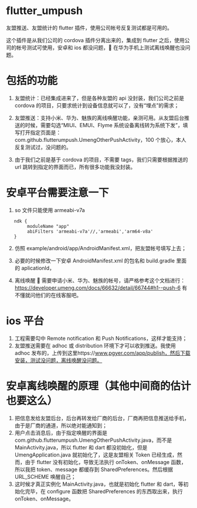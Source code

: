 # flutter_umpush

友盟推送、友盟统计的 flutter 插件，使用公司帐号反复测试都是可用的。

这个插件是从我们公司的 cordova 插件分离出来的，集成到 flutter 之后，使用公司的帐号测试可使用，安卓和 ios 都没问题， 在华为手机上测试离线唤醒也没问题。

# 包括的功能

1. 友盟统计：已经集成进来了，但是各种友盟的 api 没封装，我们公司之前是 cordova 的项目，只要求统计到设备信息就可以了，没有“埋点”的需求；

2. 友盟推送：支持小米、华为、魅族的离线唤醒功能，亲测可用。从友盟后台推送的时候，需要勾选“MIUI、EMUI、Flyme 系统设备离线转为系统下发”，填写打开指定页面是：com.github.flutterumpush.UmengOtherPushActivity，100 个放心，本人反复测试过，没问题的。

3. 由于我们之前是基于 cordova 的项目，不需要 tags，我们只需要根据推送的 url 跳转到指定的界面而已，所有很多功能我没封装。

# 安卓平台需要注意一下

1. so 文件只能使用 armeabi-v7a

```
   ndk {
        moduleName "app"
        abiFilters 'armeabi-v7a'//,'armeabi','arm64-v8a'
   }
```

2. 仿照 example/android/app/AndroidManifest.xml，把友盟帐号填写上去；

3. 必要的时候修改一下安卓 AndroidManifest.xml 的包名和 build.gradle 里面的 aplicationId，

4. 离线唤醒  需要申请小米、华为、魅族的帐号，请严格参考这个文档进行：https://developer.umeng.com/docs/66632/detail/66744#h1--push-6
   有不懂就问他们的在线客服吧。

# ios 平台

1. 工程需要勾中 Remote notification 和 Push Notifications，这样才能支持；
2. 友盟推送需要在 adhoc 或 distribution 环境下才可以收到推送。我使用 adhoc 发布的，上传到这里https://www.pgyer.com/app/publish，然后下载安装，测试没问题，离线唤醒没问题。

# 安卓离线唤醒的原理（其他中间商的估计也要这么）

1. 把信息发给友盟后台，后台再转发给厂商的后台，厂商再把信息推送给手机，由于是厂商的通道，所以绝对能通知到；
2. 用户点击消息后，由于指定唤醒的界面是 com.github.flutterumpush.UmengOtherPushActivity.java，而不是 MainActivity.java，所以 flutter 和 dart 都没初始化，但是 UmengApplication.java 就初始化了，这是友盟相关 Token 已经生成，然而，由于 flutter 没有初始化，导致无法执行 onToken、onMessage 函数，所以我把 token、message 都缓存到 SharedPreferences。然后根据 URL_SCHEME 唤醒自己；
3. 这时候才真正实例化 MainActivity.java，也就是初始化 flutter 和 dart，等初始化完毕，在 configure 函数把 SharedPreferences 的东西取出来，执行 onToken、onMessage。
